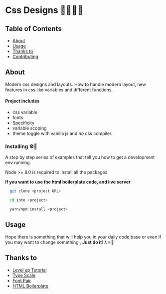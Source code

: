 # Css Designs 👩🏻‍🎨🎨

## Table of Contents

* [About](#about)
* [Usage](#usage)
* [Thanks to](#thanks)
* [Contributing](../CONTRIBUTING.md)

## About <a name = "about"></a>

Modern css designs and layouts. How to handle modern layout, new features in css like variables and different functions.

#### Project includes

* css variable
* fonts
* Specificity
* variable scoping
* theme toggle with vanilla js and *no* css compiler.

### Installing ⚙️🦖

A step by step series of examples that tell you how to get a development env running.

Node >= 8.0 is required to install all the packages

**If you want to use the html boilerplate code, and live server**

``` bash
  git clone <project URL>

  cd into <project>

  yarn/npm install <project>

```

## Usage <a name = "usage"></a>

Hope there is something that will help you in your daily code base or even if you may want to change something , **Just do it**! λ⚛️🥙

## Thanks to <a name = "thanks"></a>

* [Level up Tutorial](https://www.leveluptutorials.com/)
* [Type Scale](https://type-scale.com/)
* [Font Pair](https://fontpair.co/)
* [HTML Boilerplate](https://html5boilerplate.com/)

